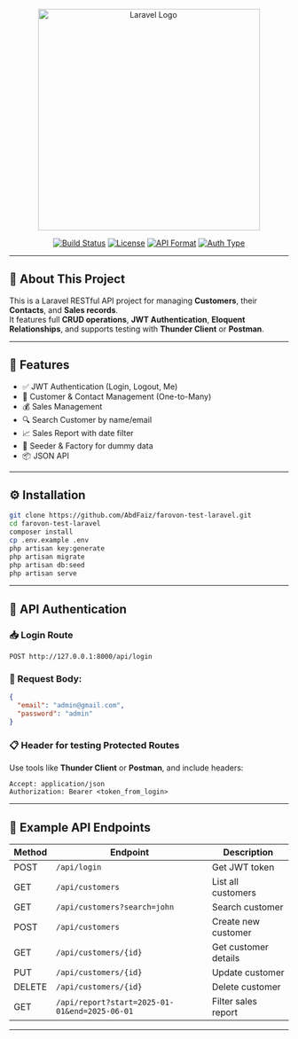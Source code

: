 <p align="center">
  <a href="https://laravel.com" target="_blank">
    <img src="https://raw.githubusercontent.com/laravel/art/master/logo-lockup/5%20SVG/2%20CMYK/1%20Full%20Color/laravel-logolockup-cmyk-red.svg" width="400" alt="Laravel Logo">
  </a>
</p>

<p align="center">
  <a href="#"><img src="https://img.shields.io/badge/build-passing-brightgreen" alt="Build Status"></a>
  <a href="#"><img src="https://img.shields.io/badge/license-MIT-blue.svg" alt="License"></a>
  <a href="#"><img src="https://img.shields.io/badge/api-json-lightgrey" alt="API Format"></a>
  <a href="#"><img src="https://img.shields.io/badge/auth-JWT-orange" alt="Auth Type"></a>
</p>

---

## 📌 About This Project

This is a Laravel RESTful API project for managing **Customers**, their **Contacts**, and **Sales records**.  
It features full **CRUD operations**, **JWT Authentication**, **Eloquent Relationships**, and supports testing with **Thunder Client** or **Postman**.

---

## 🚀 Features

- ✅ JWT Authentication (Login, Logout, Me)
- 👥 Customer & Contact Management (One-to-Many)
- 💰 Sales Management
- 🔍 Search Customer by name/email
- 📈 Sales Report with date filter
- 🌱 Seeder & Factory for dummy data
- 📦 JSON API

---

## ⚙️ Installation

```bash
git clone https://github.com/AbdFaiz/farovon-test-laravel.git
cd farovon-test-laravel
composer install
cp .env.example .env
php artisan key:generate
php artisan migrate
php artisan db:seed
php artisan serve
````

---

## 🔐 API Authentication

### 📥 Login Route

```http
POST http://127.0.0.1:8000/api/login
```

### 📨 Request Body:

```json
{
  "email": "admin@gmail.com",
  "password": "admin"
}
```

### 📋 Header for testing Protected Routes
Use tools like **Thunder Client** or **Postman**, and include headers:

```http
Accept: application/json  
Authorization: Bearer <token_from_login>
```

---

## 📡 Example API Endpoints

| Method | Endpoint                                      | Description          |
| ------ | --------------------------------------------- | -------------------- |
| POST   | `/api/login`                                  | Get JWT token        |
| GET    | `/api/customers`                              | List all customers   |
| GET    | `/api/customers?search=john`                  | Search customer      |
| POST   | `/api/customers`                              | Create new customer  |
| GET    | `/api/customers/{id}`                         | Get customer details |
| PUT    | `/api/customers/{id}`                         | Update customer      |
| DELETE | `/api/customers/{id}`                         | Delete customer      |
| GET    | `/api/report?start=2025-01-01&end=2025-06-01` | Filter sales report  |

---
